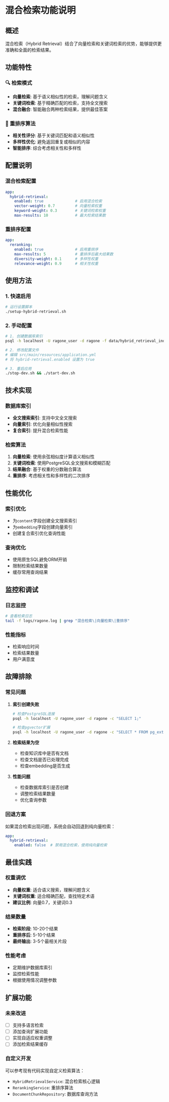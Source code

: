 # 混合检索功能说明

## 概述

混合检索（Hybrid Retrieval）结合了向量检索和关键词检索的优势，能够提供更准确和全面的检索结果。

## 功能特性

### 🔍 检索模式
- **向量检索**: 基于语义相似性的检索，理解问题含义
- **关键词检索**: 基于精确匹配的检索，支持全文搜索
- **混合融合**: 智能融合两种检索结果，提供最佳答案

### 🎯 重排序算法
- **相关性评分**: 基于关键词匹配和语义相似性
- **多样性优化**: 避免返回重复或相似的内容
- **智能排序**: 综合考虑相关性和多样性

## 配置说明

### 混合检索配置
```yaml
app:
  hybrid-retrieval:
    enabled: true              # 启用混合检索
    vector-weight: 0.7         # 向量检索权重
    keyword-weight: 0.3        # 关键词检索权重
    max-results: 10            # 最大检索结果数
```

### 重排序配置
```yaml
app:
  reranking:
    enabled: true              # 启用重排序
    max-results: 5             # 重排序后最大结果数
    diversity-weight: 0.1      # 多样性权重
    relevance-weight: 0.9      # 相关性权重
```

## 使用方法

### 1. 快速启用
```bash
# 运行设置脚本
./setup-hybrid-retrieval.sh
```

### 2. 手动配置
```bash
# 1. 创建数据库索引
psql -h localhost -U ragone_user -d ragone -f data/hybrid_retrieval_indexes.sql

# 2. 修改配置文件
# 编辑 src/main/resources/application.yml
# 将 hybrid-retrieval.enabled 设置为 true

# 3. 重启应用
./stop-dev.sh && ./start-dev.sh
```

## 技术实现

### 数据库索引
- **全文搜索索引**: 支持中文全文搜索
- **向量索引**: 优化向量相似性搜索
- **复合索引**: 提升混合检索性能

### 检索算法
1. **向量检索**: 使用余弦相似度计算语义相似性
2. **关键词检索**: 使用PostgreSQL全文搜索和模糊匹配
3. **结果融合**: 基于权重的分数融合算法
4. **重排序**: 考虑相关性和多样性的二次排序

## 性能优化

### 索引优化
- 为`content`字段创建全文搜索索引
- 为`embedding`字段创建向量索引
- 创建复合索引优化查询性能

### 查询优化
- 使用原生SQL避免ORM开销
- 限制检索结果数量
- 缓存常用查询结果

## 监控和调试

### 日志监控
```bash
# 查看检索日志
tail -f logs/ragone.log | grep "混合检索\|向量检索\|重排序"
```

### 性能指标
- 检索响应时间
- 检索结果数量
- 用户满意度

## 故障排除

### 常见问题

1. **索引创建失败**
   ```bash
   # 检查PostgreSQL连接
   psql -h localhost -U ragone_user -d ragone -c "SELECT 1;"
   
   # 检查pgvector扩展
   psql -h localhost -U ragone_user -d ragone -c "SELECT * FROM pg_extension WHERE extname = 'vector';"
   ```

2. **检索结果为空**
   - 检查知识库中是否有文档
   - 检查文档是否已处理完成
   - 检查embedding是否生成

3. **性能问题**
   - 检查数据库索引是否创建
   - 调整检索结果数量
   - 优化查询参数

### 回退方案
如果混合检索出现问题，系统会自动回退到纯向量检索：
```yaml
app:
  hybrid-retrieval:
    enabled: false  # 禁用混合检索，使用纯向量检索
```

## 最佳实践

### 权重调优
- **向量权重**: 适合语义搜索，理解问题含义
- **关键词权重**: 适合精确匹配，查找特定术语
- **建议比例**: 向量0.7，关键词0.3

### 结果数量
- **检索阶段**: 10-20个结果
- **重排序后**: 5-10个结果
- **最终输出**: 3-5个最相关片段

### 性能考虑
- 定期维护数据库索引
- 监控检索性能
- 根据使用情况调整参数

## 扩展功能

### 未来改进
- [ ] 支持多语言检索
- [ ] 添加查询扩展功能
- [ ] 实现自适应权重调整
- [ ] 添加检索结果缓存

### 自定义开发
可以参考现有代码实现自定义检索算法：
- `HybridRetrievalService`: 混合检索核心逻辑
- `RerankingService`: 重排序算法
- `DocumentChunkRepository`: 数据库查询方法
